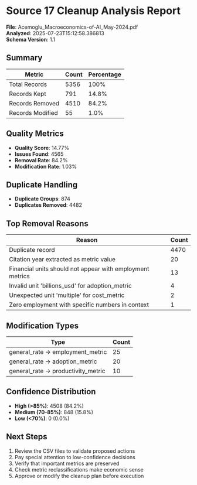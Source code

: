 # Source 17 Cleanup Analysis Report

**File**: Acemoglu_Macroeconomics-of-AI_May-2024.pdf  
**Analyzed**: 2025-07-23T15:12:58.386813  
**Schema Version**: 1.1

## Summary

| Metric | Count | Percentage |
|--------|-------|------------|
| Total Records | 5356 | 100% |
| Records Kept | 791 | 14.8% |
| Records Removed | 4510 | 84.2% |
| Records Modified | 55 | 1.0% |

## Quality Metrics

- **Quality Score**: 14.77%
- **Issues Found**: 4565
- **Removal Rate**: 84.2%
- **Modification Rate**: 1.03%

## Duplicate Handling

- **Duplicate Groups**: 874
- **Duplicates Removed**: 4482

## Top Removal Reasons

| Reason | Count |
|--------|-------|
| Duplicate record | 4470 |
| Citation year extracted as metric value | 20 |
| Financial units should not appear with employment metrics | 13 |
| Invalid unit 'billions_usd' for adoption_metric | 4 |
| Unexpected unit 'multiple' for cost_metric | 2 |
| Zero employment with specific numbers in context | 1 |

## Modification Types

| Type | Count |
|------|-------|
| general_rate → employment_metric | 25 |
| general_rate → adoption_metric | 20 |
| general_rate → productivity_metric | 10 |

## Confidence Distribution

- **High (>85%)**: 4508 (84.2%)
- **Medium (70-85%)**: 848 (15.8%)
- **Low (<70%)**: 0 (0.0%)

## Next Steps

1. Review the CSV files to validate proposed actions
2. Pay special attention to low-confidence decisions
3. Verify that important metrics are preserved
4. Check metric reclassifications make economic sense
5. Approve or modify the cleanup plan before execution
